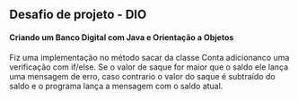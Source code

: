 ## Desafio de projeto - DIO
#### Criando um Banco Digital com Java e Orientação a Objetos

Fiz uma implementação no método sacar da classe Conta adicionanco uma verificação com if/else.
Se o valor de saque for maior que o saldo ele lança uma mensagem de erro, caso contrario o valor do saque é subtraído do saldo e o programa lança a mensagem com o saldo atual.
